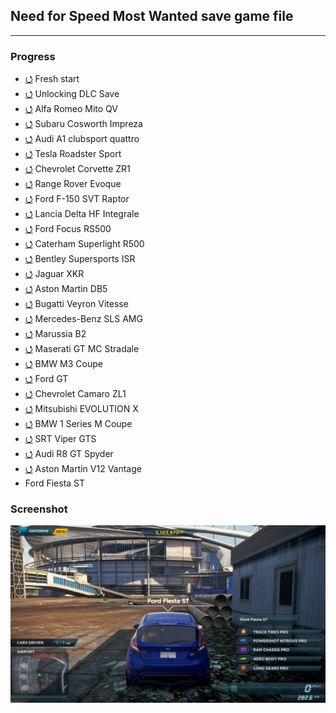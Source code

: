 ## Need for Speed Most Wanted save game file
<hr/>

### Progress
- [⭯](https://github.com/ankurparihar/NFSMW2-SaveGame/tree/40bc7ee178de5371aa12c8a3607d7e1a121e2f3f) Fresh start
- [⭯](https://github.com/ankurparihar/NFSMW2-SaveGame/tree/782b62d8da858abbbe7cd939872ee663a6e63a0e) Unlocking DLC Save
- [⭯](https://github.com/ankurparihar/NFSMW2-SaveGame/tree/ff4bc96be4239957fe592762e49f45394ee67fc0) Alfa Romeo Mito QV
- [⭯](https://github.com/ankurparihar/NFSMW2-SaveGame/tree/14adf46af436904b91c18780beb9128003cce5fb) Subaru Cosworth Impreza
- [⭯](https://github.com/ankurparihar/NFSMW2-SaveGame/tree/8e42b8843ed54ad6faaad647c5a78a8decde0e70) Audi A1 clubsport quattro
- [⭯](https://github.com/ankurparihar/NFSMW2-SaveGame/tree/ee32b3a0c595f5fc4fc34eb61f2451166e7e8f82) Tesla Roadster Sport
- [⭯](https://github.com/ankurparihar/NFSMW2-SaveGame/tree/33c664bd4e80cf7fc799f47e67ee05a05ed72cdb) Chevrolet Corvette ZR1
- [⭯](https://github.com/ankurparihar/NFSMW2-SaveGame/tree/5e2e7d334b8613581f582005ea17a2da44a19afe) Range Rover Evoque
- [⭯](https://github.com/ankurparihar/NFSMW2-SaveGame/tree/87c9645f0eb269993459283d0fa30e9a8e548f31) Ford F-150 SVT Raptor
- [⭯](https://github.com/ankurparihar/NFSMW2-SaveGame/tree/889fba7f17a0c2eb6ae3fd3721f384ea90c534db) Lancia Delta HF Integrale
- [⭯](https://github.com/ankurparihar/NFSMW2-SaveGame/tree/7b9cee06b1c9bbeff52204b2654331fddbbec697) Ford Focus RS500
- [⭯](https://github.com/ankurparihar/NFSMW2-SaveGame/tree/272532562101819bfca5ef33dde0486837a5f612) Caterham Superlight R500
- [⭯](https://github.com/ankurparihar/NFSMW2-SaveGame/tree/c9526bc2386f6ea61be0c2401c03243e6035b04d) Bentley Supersports ISR
- [⭯](https://github.com/ankurparihar/NFSMW2-SaveGame/tree/203d9929a395ec2c841b846b61ce8771036f0994) Jaguar XKR
- [⭯](https://github.com/ankurparihar/NFSMW2-SaveGame/tree/e3aa900dbfa6f330399e3c3b9bc5b27259a06324) Aston Martin DB5
- [⭯](https://github.com/ankurparihar/NFSMW2-SaveGame/tree/434605adfb2b37e3cf0958ef733ee219529d9282) Bugatti Veyron Vitesse
- [⭯](https://github.com/ankurparihar/NFSMW2-SaveGame/tree/614545168bdddb4685edc5aa70a6c92b639b6f91) Mercedes-Benz SLS AMG
- [⭯](https://github.com/ankurparihar/NFSMW2-SaveGame/tree/1096bda976e82062c17c86e4c69824c27ec143ea) Marussia B2
- [⭯](https://github.com/ankurparihar/NFSMW2-SaveGame/tree/0f6d4a2428fe8f6ef64d5673e912e9a43b968ca9) Maserati GT MC Stradale
- [⭯](https://github.com/ankurparihar/NFSMW2-SaveGame/tree/1937e9713a13d83425721c360431f1ed9057a934) BMW M3 Coupe
- [⭯](https://github.com/ankurparihar/NFSMW2-SaveGame/tree/2ffbc3494b6a62df164c1e06290e0c2cfa31aa9c) Ford GT
- [⭯](https://github.com/ankurparihar/NFSMW2-SaveGame/tree/8bea21f0d94e654a313ca76944a6d8236df820a6) Chevrolet Camaro ZL1
- [⭯](https://github.com/ankurparihar/NFSMW2-SaveGame/tree/74bebe3e0a2fc607479ba3b050123f75c65f7bde) Mitsubishi EVOLUTION X
- [⭯](https://github.com/ankurparihar/NFSMW2-SaveGame/tree/ecbe88d3212eb8b1b0447a3cdb4ffb7c6a1169eb) BMW 1 Series M Coupe
- [⭯](https://github.com/ankurparihar/NFSMW2-SaveGame/tree/d262f274e4c9cc1b418843f0c4f368214f40596a) SRT Viper GTS
- [⭯](https://github.com/ankurparihar/NFSMW2-SaveGame/tree/f1c416ac2ace44eaa646f652635e151522677133) Audi R8 GT Spyder
- [⭯](https://github.com/ankurparihar/NFSMW2-SaveGame/tree/984680c8c372b3127d5276b537a57ff132b49a71) Aston Martin V12 Vantage
- Ford Fiesta ST

### Screenshot
![Preview](./Car.jpg)